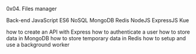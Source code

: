 0x04. Files manager

Back-end
JavaScript
ES6
NoSQL
MongoDB
Redis
NodeJS
ExpressJS
Kue

how to create an API with Express
how to authenticate a user
how to store data in MongoDB
how to store temporary data in Redis
how to setup and use a background worker
